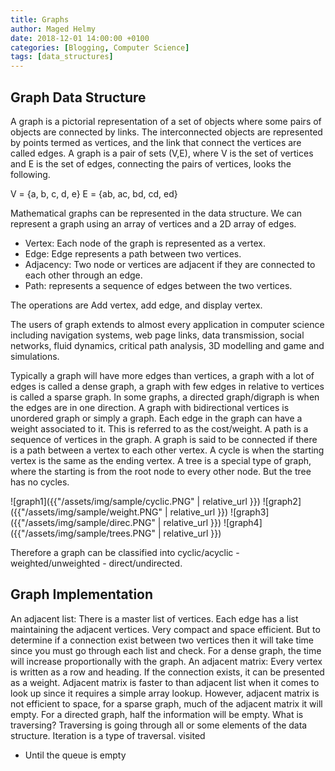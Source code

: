 ```yaml
---
title: Graphs
author: Maged Helmy
date: 2018-12-01 14:00:00 +0100
categories: [Blogging, Computer Science]
tags: [data_structures]
---
```


## Graph Data Structure

A graph is a pictorial representation of a set of objects where some pairs of objects are connected by links. The interconnected objects are represented by points termed as vertices, and the link that connect the vertices are called edges. A graph is a pair of sets (V,E), where V is the set of vertices and E is the set of edges, connecting the pairs of vertices, looks the following.

V = {a, b, c, d, e}
E = {ab, ac, bd, cd, ed}

Mathematical graphs can be represented in the data structure. We can represent a graph using an array of vertices and a 2D array of edges.

-	Vertex: Each node of the graph is represented as a vertex.
-	Edge: Edge represents a path between two vertices.
-	Adjacency: Two node or vertices are adjacent if they are connected to each other through an edge.
-	Path: represents a sequence of edges between the two vertices.

The operations are Add vertex, add edge, and display vertex.

The users of graph extends to almost every application in computer science including navigation systems, web page links, data transmission, social networks, fluid dynamics, critical path analysis, 3D modelling and game and simulations.

Typically a graph will have more edges than vertices, a graph with a lot of edges is called a dense graph, a graph with few edges in relative to vertices is called a sparse graph. In some graphs, a directed graph/digraph is when the edges are in one direction. A graph with bidirectional vertices is unordered graph or simply a graph. Each edge in the graph can have a weight associated to it. This is referred to as the cost/weight. A path is a sequence of vertices in the graph. A graph is said to be connected if there is a path between a vertex to each other vertex. A cycle is when the starting vertex is the same as the ending vertex. A tree is a special type of graph, where the starting is from the root node to every other node. But the tree has no cycles.

![graph1]({{"/assets/img/sample/cyclic.PNG" | relative_url }})
![graph2]({{"/assets/img/sample/weight.PNG" | relative_url }})
![graph3]({{"/assets/img/sample/direc.PNG" | relative_url }})
![graph4]({{"/assets/img/sample/trees.PNG" | relative_url }})


Therefore a graph can be classified into cyclic/acyclic - weighted/unweighted - direct/undirected.

## Graph Implementation

An adjacent list: There is a master list of vertices. Each edge has a list maintaining the adjacent vertices. Very compact and space efficient. But to determine if a connection exist between two vertices then it will take time since you must go through each list and check. For a dense graph, the time will increase proportionally with the graph.
An adjacent matrix: Every vertex is written as a row and heading. If the connection exists, it can be presented as a weight. Adjacent matrix is faster to than adjacent list when it comes to look up since it requires a simple array lookup. However, adjacent matrix is not efficient to space, for a sparse graph, much of the adjacent matrix it will empty. For a directed graph, half the information will be empty.
What is traversing? Traversing is going through all or some elements of the data structure. Iteration is a type of traversal.
visited
-	Until the queue is empty
